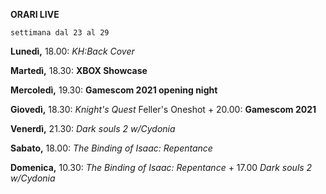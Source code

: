 <b>ORARI LIVE</b>
 
<code>settimana dal 23 al 29</code>
 
<b>Lunedì,</b> 18.00: <i>KH:Back Cover</i>

<b>Martedì,</b> 18.30: <b>XBOX Showcase</b>

<b>Mercoledì,</b> 19.30: <b>Gamescom 2021 opening night</b>

<b>Giovedì,</b>  18.30: <i>Knight's Quest</i> Feller's Oneshot + 20.00: <b>Gamescom 2021</b>

<b>Venerdì,</b> 21.30: <i>Dark souls 2 w/Cydonia</i>

<b>Sabato,</b> 18.00: <i>The Binding of Isaac: Repentance</i>

<b>Domenica,</b> 10.30: <i>The Binding of Isaac: Repentance</i> + 17.00 <i>Dark souls 2 w/Cydonia</i> 
